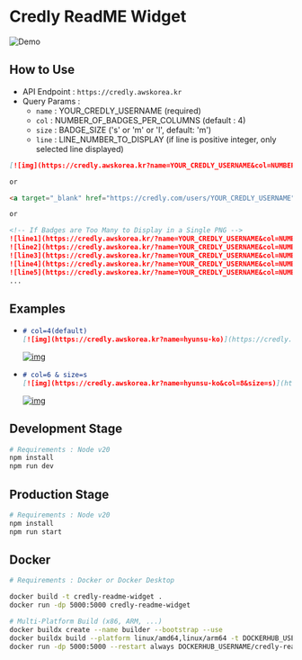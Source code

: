 # Credly ReadME Widget
![Demo](https://credly.awskorea.kr?name=seungryel-sim&size=s&col=3&line=1)

## How to Use
- API Endpoint : `https://credly.awskorea.kr`
- Query Params :
    - `name` : YOUR_CREDLY_USERNAME (required)
    - `col` : NUMBER_OF_BADGES_PER_COLUMNS (default : 4)
    - `size` : BADGE_SIZE ('s' or 'm' or 'l', default: 'm')
    - `line` : LINE_NUMBER_TO_DISPLAY (if line is positive integer, only selected line displayed)

```markdown
[![img](https://credly.awskorea.kr?name=YOUR_CREDLY_USERNAME&col=NUMBER_OF_BADGES_PER_COLUMNS&size=BADGE_SIZE)](https://credly.com/users/YOUR_CREDLY_USERNAME)

or

<a target="_blank" href="https://credly.com/users/YOUR_CREDLY_USERNAME"><img src="https://credly.awskorea.kr?name=YOUR_CREDLY_USERNAME&col=NUMBER_OF_BADGES_PER_COLUMNS&size=BADGE_SIZE" /></a>

or

<!-- If Badges are Too Many to Display in a Single PNG -->
![line1](https://credly.awskorea.kr/?name=YOUR_CREDLY_USERNAME&col=NUMBER_OF_BADGES_PER_COLUMNS&line=1)<br/>
![line2](https://credly.awskorea.kr/?name=YOUR_CREDLY_USERNAME&col=NUMBER_OF_BADGES_PER_COLUMNS&line=2)<br/>
![line3](https://credly.awskorea.kr/?name=YOUR_CREDLY_USERNAME&col=NUMBER_OF_BADGES_PER_COLUMNS&line=3)<br/>
![line4](https://credly.awskorea.kr/?name=YOUR_CREDLY_USERNAME&col=NUMBER_OF_BADGES_PER_COLUMNS&line=4)<br/>
![line5](https://credly.awskorea.kr/?name=YOUR_CREDLY_USERNAME&col=NUMBER_OF_BADGES_PER_COLUMNS&line=5)<br/>
...
```

## Examples
- ```markdown
  # col=4(default)
  [![img](https://credly.awskorea.kr?name=hyunsu-ko)](https://credly.com/users/hyunsu-ko)
  ```
  [![img](https://credly.awskorea.kr?name=hyunsu-ko)](https://credly.com/users/hyunsu-ko)
- ```markdown
  # col=6 & size=s
  [![img](https://credly.awskorea.kr?name=hyunsu-ko&col=8&size=s)](https://credly.com/users/hyunsu-ko)
  ```
  [![img](https://credly.awskorea.kr?name=hyunsu-ko&col=8&size=s)](https://credly.com/users/hyunsu-ko)

## Development Stage
```bash
# Requirements : Node v20
npm install
npm run dev
```

## Production Stage
```bash
# Requirements : Node v20
npm install
npm run start
```

## Docker
```bash
# Requirements : Docker or Docker Desktop

docker build -t credly-readme-widget .
docker run -dp 5000:5000 credly-readme-widget

# Multi-Platform Build (x86, ARM, ...)
docker buildx create --name builder --bootstrap --use
docker buildx build --platform linux/amd64,linux/arm64 -t DOCKERHUB_USERNAME/credly-readme-widget --push .
docker run -dp 5000:5000 --restart always DOCKERHUB_USERNAME/credly-readme-widget
```
